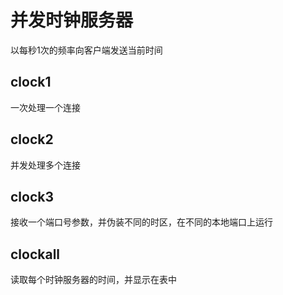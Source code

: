# 并发时钟服务器
以每秒1次的频率向客户端发送当前时间
## clock1
一次处理一个连接
## clock2
并发处理多个连接
## clock3
接收一个端口号参数，并伪装不同的时区，在不同的本地端口上运行
## clockall
读取每个时钟服务器的时间，并显示在表中
